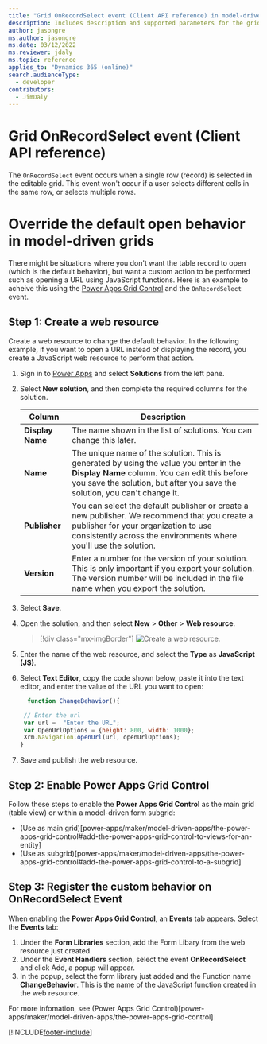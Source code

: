 ```yaml
---
title: "Grid OnRecordSelect event (Client API reference) in model-driven apps| MicrosoftDocs"
description: Includes description and supported parameters for the grid OnRecordSelect event.
author: jasongre
ms.author: jasongre
ms.date: 03/12/2022
ms.reviewer: jdaly
ms.topic: reference
applies_to: "Dynamics 365 (online)"
search.audienceType: 
  - developer
contributors:
  - JimDaly
---
```

# Grid OnRecordSelect event (Client API reference)

The `OnRecordSelect` event occurs when a single row (record) is selected in the editable grid. This event won't occur if a user selects different cells in the same row, or selects multiple rows. 

# Override the default open behavior in model-driven grids 
There might be situations where you don't want the table record to open (which is the default behavior), but want a custom action to be performed such as opening a URL using JavaScript functions. Here is an example to acheive this using the [Power Apps Grid Control](power-apps/maker/model-driven-apps/the-power-apps-grid-control) and the `OnRecordSelect` event.

## Step 1: Create a web resource

Create a web resource to change the default behavior. In the following example, if you want to open a URL instead of displaying the record, you create a JavaScript web resource to perform that action.

1. Sign in to [Power Apps](https://make.powerapps.com) and select **Solutions** from the left pane. 

2. Select **New solution**, and then complete the required columns for the solution.

    |Column|Description|  
    |-----------|-----------------|  
    |**Display Name**|The name shown in the list of solutions. You can change this later.|  
    |**Name**|The unique name of the solution. This is generated by using the value you enter in the **Display Name** column. You can edit this before you save the solution, but after you save the solution, you can't change it.|  
    |**Publisher**|You can select the default publisher or create a new publisher. We recommend that you create a publisher for your organization to use consistently across the environments where you'll use the solution.|  
    |**Version**|Enter a number for the version of your solution. This is only important if you export your solution. The version number will be included in the file name when you export the solution.|  

3. Select **Save**.  

4. Open the solution, and then select **New** > **Other** > **Web resource**.

   > [!div class="mx-imgBorder"]
   > ![Create a web resource.](media/create-new-web-resources.png "Create a web resource")

5. Enter the name of the web resource,  and select the **Type** as **JavaScript (JS)**.

6. Select **Text Editor**, copy the code shown below, paste it into the text editor, and enter the value of the URL you want to open:

   ```JavaScript
     function ChangeBehavior(){

    // Enter the url
    var url =  "Enter the URL";
    var OpenUrlOptions = {height: 800, width: 1000};
    Xrm.Navigation.openUrl(url, openUrlOptions);
   }
   ```
7. Save and publish the web resource.

## Step 2: Enable Power Apps Grid Control 
Follow these steps to enable the **Power Apps Grid Control** as the main grid (table view) or within a model-driven form subgrid:
- (Use as main grid)[power-apps/maker/model-driven-apps/the-power-apps-grid-control#add-the-power-apps-grid-control-to-views-for-an-entity]
- (Use as subgrid)[power-apps/maker/model-driven-apps/the-power-apps-grid-control#add-the-power-apps-grid-control-to-a-subgrid]


## Step 3: Register the custom behavior on OnRecordSelect Event
When enabling the **Power Apps Grid Control**, an **Events** tab appears. Select the **Events** tab:
  1. Under the **Form Libraries** section, add the Form Libary from the web resource just created.
  2. Under the **Event Handlers** section, select the event **OnRecordSelect** and click Add, a popup will appear.
  3. In the popup, select the form library just added and the Function name **ChangeBehavior**. This is the name of the JavaScript function created in the web resource.


For more infomation, see (Power Apps Grid Control)[power-apps/maker/model-driven-apps/the-power-apps-grid-control]

[!INCLUDE[footer-include](../../../../../includes/footer-banner.md)]
